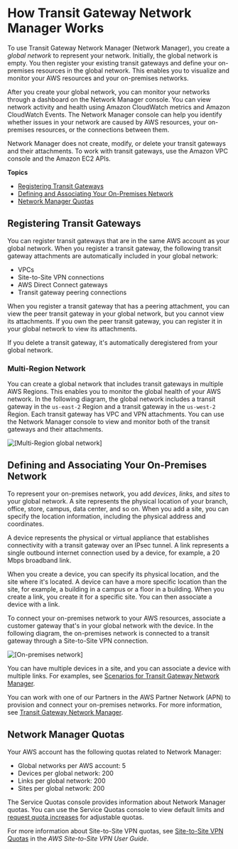 # How Transit Gateway Network Manager Works<a name="how-network-manager-works"></a>

To use Transit Gateway Network Manager \(Network Manager\), you create a *global network* to represent your network\. Initially, the global network is empty\. You then register your existing transit gateways and define your on\-premises resources in the global network\. This enables you to visualize and monitor your AWS resources and your on\-premises networks\.

After you create your global network, you can monitor your networks through a dashboard on the Network Manager console\. You can view network activity and health using Amazon CloudWatch metrics and Amazon CloudWatch Events\. The Network Manager console can help you identify whether issues in your network are caused by AWS resources, your on\-premises resources, or the connections between them\.

Network Manager does not create, modify, or delete your transit gateways and their attachments\. To work with transit gateways, use the Amazon VPC console and the Amazon EC2 APIs\.

**Topics**
+ [Registering Transit Gateways](#nm-how-it-works-tgws)
+ [Defining and Associating Your On\-Premises Network](#nm-how-it-works-on-premises)
+ [Network Manager Quotas](#network-manager-limits)

## Registering Transit Gateways<a name="nm-how-it-works-tgws"></a>

You can register transit gateways that are in the same AWS account as your global network\. When you register a transit gateway, the following transit gateway attachments are automatically included in your global network:
+ VPCs
+ Site\-to\-Site VPN connections
+ AWS Direct Connect gateways
+ Transit gateway peering connections

When you register a transit gateway that has a peering attachment, you can view the peer transit gateway in your global network, but you cannot view its attachments\. If you own the peer transit gateway, you can register it in your global network to view its attachments\. 

If you delete a transit gateway, it's automatically deregistered from your global network\.

### Multi\-Region Network<a name="multi-region-tgw"></a>

You can create a global network that includes transit gateways in multiple AWS Regions\. This enables you to monitor the global health of your AWS network\. In the following diagram, the global network includes a transit gateway in the `us-east-2` Region and a transit gateway in the `us-west-2` Region\. Each transit gateway has VPC and VPN attachments\. You can use the Network Manager console to view and monitor both of the transit gateways and their attachments\.

![\[Multi-Region global network\]](http://docs.aws.amazon.com/vpc/latest/tgw/images/nm-multi-region-tgw.png)

## Defining and Associating Your On\-Premises Network<a name="nm-how-it-works-on-premises"></a>

To represent your on\-premises network, you add *devices*, *links*, and *sites* to your global network\. A site represents the physical location of your branch, office, store, campus, data center, and so on\. When you add a site, you can specify the location information, including the physical address and coordinates\.

A device represents the physical or virtual appliance that establishes connectivity with a transit gateway over an IPsec tunnel\. A link represents a single outbound internet connection used by a device, for example, a 20 Mbps broadband link\.

When you create a device, you can specify its physical location, and the site where it's located\. A device can have a more specific location than the site, for example, a building in a campus or a floor in a building\. When you create a link, you create it for a specific site\. You can then associate a device with a link\. 

To connect your on\-premises network to your AWS resources, associate a customer gateway that's in your global network with the device\. In the following diagram, the on\-premises network is connected to a transit gateway through a Site\-to\-Site VPN connection\.

![\[On-premises network\]](http://docs.aws.amazon.com/vpc/latest/tgw/images/nm-single-device-single-vpn.png)

You can have multiple devices in a site, and you can associate a device with multiple links\. For examples, see [Scenarios for Transit Gateway Network Manager](network-manager-scenarios.md)\.

You can work with one of our Partners in the AWS Partner Network \(APN\) to provision and connect your on\-premises networks\. For more information, see [Transit Gateway Network Manager](https://aws.amazon.com/transit-gateway/network-manager)\.

## Network Manager Quotas<a name="network-manager-limits"></a>

Your AWS account has the following quotas related to Network Manager:
+ Global networks per AWS account: 5
+ Devices per global network: 200
+ Links per global network: 200
+ Sites per global network: 200

The Service Quotas console provides information about Network Manager quotas\. You can use the Service Quotas console to view default limits and [request quota increases](https://console.aws.amazon.com/servicequotas/home?) for adjustable quotas\.

For more information about Site\-to\-Site VPN quotas, see [Site\-to\-Site VPN Quotas](https://docs.aws.amazon.com/vpn/latest/s2svpn/vpn-limits.html) in the *AWS Site\-to\-Site VPN User Guide*\.